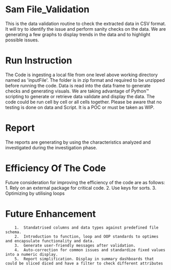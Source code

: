 # Sam File_Validation

This is the data validation routine to check the extracted data in CSV format. It will try to identify the issue and perform sanity checks on the data. We are generating a few graphs to display trends in the data and to highlight possible issues.

# Run Instruction 
The Code is ingesting a local file from one level above working directory named as 'inputFile'. The folder is in zip format and required to be unzipped before running the code. Data is read into the data frame to generate checks and generating visuals. We are taking advantage of Python™ scripting to generate or retrieve data validate and display the data. 
The code could be run cell by cell or all cells together. Please be aware that no testing is done on data and Script. It is a POC or must be taken as WIP.
# Report
 The reports are generating by using the characteristics analyzed and investigated during the investigation phase.
 
# Efficiency Of The Code
Future consideration for improving the efficiency of the code  are as follows:
			1. Rely on an external package for critical code. 
			2.	Use keys for sorts.
			3.	Optimizing by utilising loops
		

# Future Enhancement

		1.	Standatrised columns and data types against predefined file schema.
		2.	Introduction to function, loop and OOP standards to optimes and encapsulate functionality and data.
		3.	Generate user-friendly messages after validation.
		4.	Auto-correction for common issues and standardize fixed values into a numeric display.
		5.	Report simplification. Display in summary dashboards that could be sliced diced and have a filter to check different attributes
